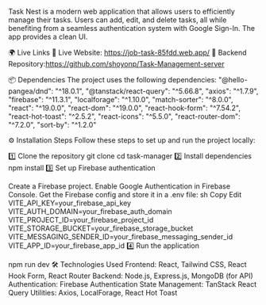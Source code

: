Task Nest is a modern web application that allows users to efficiently manage their tasks. Users can add, edit, and delete tasks, all while benefiting from a seamless authentication system with Google Sign-In. The app provides a clean UI.

🌍 Live Links
🔗 Live Website: https://job-task-85fdd.web.app/
🔗 Backend Repository:https://github.com/shoyonp/Task-Management-server

📦 Dependencies
The project uses the following dependencies:
"@hello-pangea/dnd": "^18.0.1",
"@tanstack/react-query": "^5.66.8",
"axios": "^1.7.9",
"firebase": "^11.3.1",
"localforage": "^1.10.0",
"match-sorter": "^8.0.0",
"react": "^19.0.0",
"react-dom": "^19.0.0",
"react-hook-form": "^7.54.2",
"react-hot-toast": "^2.5.2",
"react-icons": "^5.5.0",
"react-router-dom": "^7.2.0",
"sort-by": "^1.2.0"

⚙️ Installation Steps
Follow these steps to set up and run the project locally:

1️⃣ Clone the repository
git clone 
cd task-manager
2️⃣ Install dependencies
npm install
3️⃣ Set up Firebase authentication

Create a Firebase project.
Enable Google Authentication in Firebase Console.
Get the Firebase config and store it in a .env file:
sh
Copy
Edit
VITE_API_KEY=your_firebase_api_key
VITE_AUTH_DOMAIN=your_firebase_auth_domain
VITE_PROJECT_ID=your_firebase_project_id
VITE_STORAGE_BUCKET=your_firebase_storage_bucket
VITE_MESSAGING_SENDER_ID=your_firebase_messaging_sender_id
VITE_APP_ID=your_firebase_app_id
4️⃣ Run the application

npm run dev
🛠️ Technologies Used
Frontend: React, Tailwind CSS, React Hook Form, React Router
Backend: Node.js, Express.js, MongoDB (for API)
Authentication: Firebase Authentication
State Management: TanStack React Query
Utilities: Axios, LocalForage, React Hot Toast

